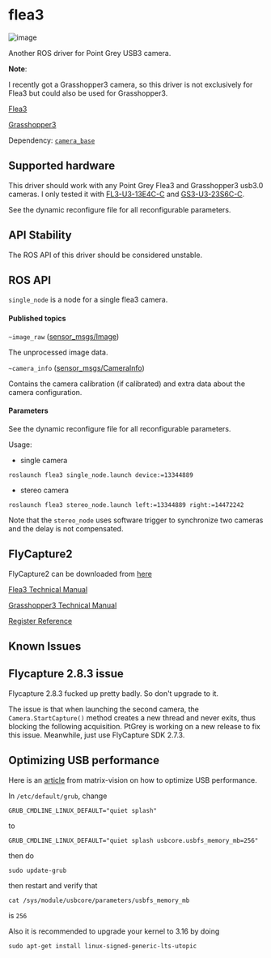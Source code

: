 # flea3

![image](https://s-media-cache-ak0.pinimg.com/736x/93/3b/2b/933b2b91ddf297db234e2f6d1e046e5c.jpg)

Another ROS driver for Point Grey USB3 camera.

**Note**:

I recently got a Grasshopper3 camera, so this driver is not exclusively for Flea3 but could also be used for Grasshopper3.

[Flea3](http://www.ptgrey.com/flea3-usb3-vision-cameras)

[Grasshopper3](http://www.ptgrey.com/grasshopper3-usb3-vision-cameras)

Dependency:
[`camera_base`](https://github.com/KumarRobotics/camera_base)

## Supported hardware

This driver should work with any Point Grey Flea3 and Grasshopper3 usb3.0 cameras. I only tested it with [FL3-U3-13E4C-C](http://www.ptgrey.com/flea3-13-mp-color-usb3-vision-e2v-ev76c560-camera) and [GS3-U3-23S6C-C](http://www.ptgrey.com/grasshopper3-23-mp-color-usb3-vision-sony-pregius-imx174).

See the dynamic reconfigure file for all reconfigurable parameters.

## API Stability
The ROS API of this driver should be considered unstable.

## ROS API
`single_node` is a node for a single flea3 camera.

#### Published topics

`~image_raw` ([sensor_msgs/Image](http://docs.ros.org/api/sensor_msgs/html/msg/Image.html))

The unprocessed image data.

`~camera_info` ([sensor_msgs/CameraInfo](http://docs.ros.org/api/sensor_msgs/html/msg/CameraInfo.html))

Contains the camera calibration (if calibrated) and extra data about the camera configuration.

#### Parameters

See the dynamic reconfigure file for all reconfigurable parameters.

Usage:
* single camera
```
roslaunch flea3 single_node.launch device:=13344889
```

* stereo camera
```
roslaunch flea3 stereo_node.launch left:=13344889 right:=14472242
```
Note that the `stereo_node` uses software trigger to synchronize two cameras and the delay is not compensated.

## FlyCapture2

FlyCapture2 can be downloaded from [here](http://www.ptgrey.com/support/downloads)

[Flea3 Technical Manual](http://www.ptgrey.com/support/downloads/10120)

[Grasshopper3 Technical Manual](http://www.ptgrey.com/support/downloads/10125)

[Register Reference](http://www.ptgrey.com/support/downloads/10130/)

## Known Issues

## Flycapture 2.8.3 issue

Flycapture 2.8.3 fucked up pretty badly. So don't upgrade to it.

The issue is that when launching the second camera, the `Camera.StartCapture()` method creates a new thread and never exits, thus blocking the following acquisition. PtGrey is working on a new release to fix this issue. Meanwhile, just use FlyCapture SDK 2.7.3.

## Optimizing USB performance

Here is an [article](http://www.matrix-vision.com/manuals/mvBlueFOX3/mvBC_page_quickstart.html#mvBC_subsubsection_quickstart_linux_requirements_optimising_usb) from matrix-vision on how to optimize USB performance.

In `/etc/default/grub`, change
```
GRUB_CMDLINE_LINUX_DEFAULT="quiet splash"
```
to
```
GRUB_CMDLINE_LINUX_DEFAULT="quiet splash usbcore.usbfs_memory_mb=256"
```
then do
```
sudo update-grub
```
then restart and verify that
```
cat /sys/module/usbcore/parameters/usbfs_memory_mb
```
is `256`

Also it is recommended to upgrade your kernel to 3.16 by doing
```
sudo apt-get install linux-signed-generic-lts-utopic
```
